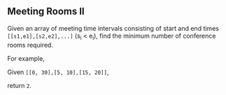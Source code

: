 ## Meeting Rooms II

Given an array of meeting time intervals consisting of start and end times `[[s1,e1],[s2,e2],...]` (s<sub>i</sub> < e<sub>i</sub>), find the minimum number of conference rooms required.

For example,

Given `[[0, 30],[5, 10],[15, 20]]`,

return `2`.
